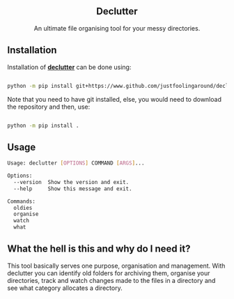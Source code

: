 <h2 align="center">Declutter</h2>

<center><p>
An ultimate file organising tool for your messy directories.
</p></center>

## Installation

Installation of [**declutter**](https://www.github.com/justfoolingaround/declutter) can be done using:

```sh

python -m pip install git+https://www.github.com/justfoolingaround/declutter

```

Note that you need to have git installed, else, you would need to download the repository and then, use:

```sh

python -m pip install .

```

## Usage

```sh
Usage: declutter [OPTIONS] COMMAND [ARGS]...

Options:
  --version  Show the version and exit.
  --help     Show this message and exit.

Commands:
  oldies
  organise
  watch
  what
```

## What the hell is this and why do I need it?

This tool basically serves one purpose, organisation and management. With declutter you can identify old folders for archiving them, organise your directories, track and watch changes made to the files in a directory and see what category allocates a directory.

